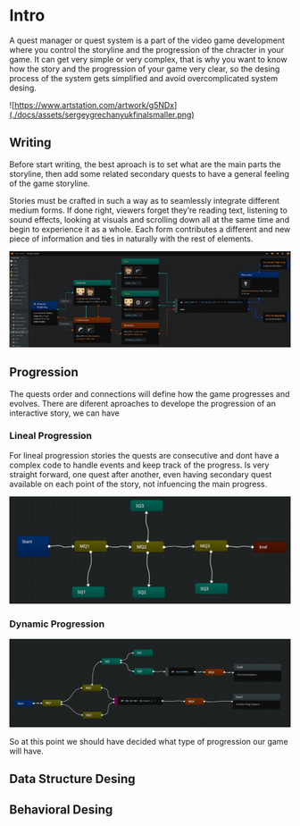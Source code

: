 # Intro

A quest manager or quest system is a part of the video game development where you control the storyline and the progression of the chracter
in your game. It can get very simple or very complex, that is why you want to know how the story and the progression of your game very clear,
so the desing process of the system gets simplified and avoid overcomplicated system desing.


![https://www.artstation.com/artwork/g5NDx](./docs/assets/sergeygrechanyukfinalsmaller.png)



## Writing

Before start writing, the best aproach is to set what are the main parts the storyline, then add some related secondary quests to have a 
general feeling of the game storyline.

Stories must be crafted in such a way as to seamlessly integrate different medium forms. If done right, viewers forget they’re reading text, 
listening to sound effects, looking at visuals and scrolling down all at the same time and begin to experience it as a whole.
Each form contributes a different and new piece of information and ties in naturally with the rest of elements.

![example](./docs/assets/example.png)

## Progression

The quests order and connections will define how the game progresses and evolves. 
There are diferent aproaches to develope the progression of an interactive story, we can have 


### Lineal Progression

For lineal progression stories the quests are consecutive and dont have a complex code to handle events and keep track of the progress.
Is very straight forward, one quest after another, even having secondary quest available on each point of the story, not infuencing the main progress. 

![example](./docs/assets/lineal.png)

### Dynamic Progression

![example](./docs/assets/dynamic.png)


So at this point we should have decided what type of progression our game will have.


##  Data Structure Desing

## Behavioral Desing



